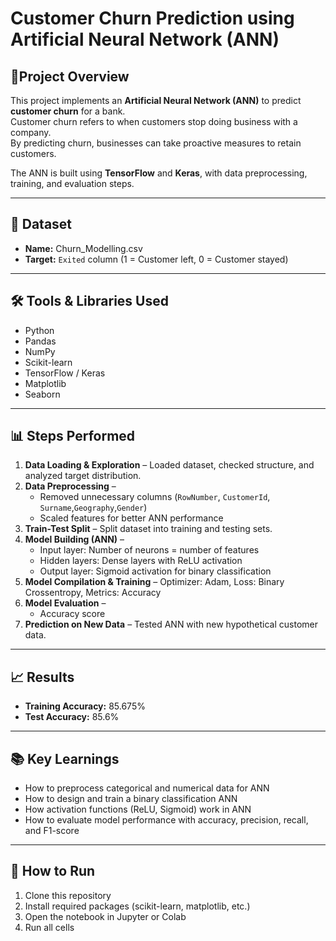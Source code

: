 # Customer Churn Prediction using Artificial Neural Network (ANN)

## 📌Project Overview
This project implements an **Artificial Neural Network (ANN)** to predict **customer churn** for a bank.  
Customer churn refers to when customers stop doing business with a company.  
By predicting churn, businesses can take proactive measures to retain customers.

The ANN is built using **TensorFlow** and **Keras**, with data preprocessing, training, and evaluation steps.

---

## 📂 Dataset
- **Name:** Churn_Modelling.csv
- **Target:** `Exited` column (1 = Customer left, 0 = Customer stayed)  

---

## 🛠 Tools & Libraries Used
- Python  
- Pandas  
- NumPy  
- Scikit-learn  
- TensorFlow / Keras  
- Matplotlib  
- Seaborn  

---

## 📊 Steps Performed
1. **Data Loading & Exploration** – Loaded dataset, checked structure, and analyzed target distribution.  
2. **Data Preprocessing** –  
   - Removed unnecessary columns (`RowNumber`, `CustomerId`, `Surname`,`Geography`,`Gender`)    
   - Scaled features for better ANN performance  
3. **Train-Test Split** – Split dataset into training and testing sets.  
4. **Model Building (ANN)** –  
   - Input layer: Number of neurons = number of features  
   - Hidden layers: Dense layers with ReLU activation  
   - Output layer: Sigmoid activation for binary classification  
5. **Model Compilation & Training** – Optimizer: Adam, Loss: Binary Crossentropy, Metrics: Accuracy  
6. **Model Evaluation** –  
   - Accuracy score    
7. **Prediction on New Data** – Tested ANN with new hypothetical customer data.

---

## 📈 Results
- **Training Accuracy:** 85.675%  
- **Test Accuracy:** 85.6%     

---

## 📚 Key Learnings
- How to preprocess categorical and numerical data for ANN  
- How to design and train a binary classification ANN  
- How activation functions (ReLU, Sigmoid) work in ANN  
- How to evaluate model performance with accuracy, precision, recall, and F1-score  

---

## 🚀 How to Run
1. Clone this repository
2. Install required packages (scikit-learn, matplotlib, etc.)
3. Open the notebook in Jupyter or Colab
4. Run all cells

